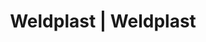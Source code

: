 ---
Link: "file:/Users/vinayakpatel/Downloads/www.weldplast.cz/eshop_products_compare/add/eshop-products-variant81"
product_name: "null"
product_id: "null"
title: "Weldplast | Weldplast"
product_desc: ""
product_specs: ""
product_downloads: ""
href: ""
accessories: ""
similar_products: ""
---